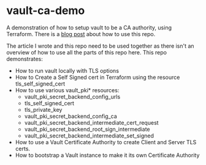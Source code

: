 # vault-ca-demo

A demonstration of how to setup vault to be a CA authority, using Terraform.  There is a [blog post](https://medium.com/@stvdilln/creating-a-certificate-authority-with-hashicorp-vault-and-terraform-4d9ddad31118) about how to use this repo.

The article I wrote and this repo need to be used together as there isn't an overview of how to use all the parts of this repo here.
This repo demonstrates:

* How to run vault locally with TLS options
* How to Create a Self Signed cert in Terraform using the resource tls_self_signed_cert
* How to use various vault_pki* resources:
  * vault_pki_secret_backend_config_urls
  * tls_self_signed_cert
  * tls_private_key
  * vault_pki_secret_backend_config_ca
  * vault_pki_secret_backend_intermediate_cert_request
  * vault_pki_secret_backend_root_sign_intermediate
  * vault_pki_secret_backend_intermediate_set_signed
* How to use a Vault Certificate Authority to create Client and Server TLS certs.
* How to bootstrap a Vault instance to make it its own Certificate Authority


